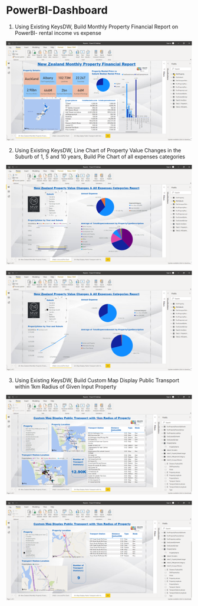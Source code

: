 # PowerBI-Dashboard

1. Using Existing KeysDW, Build Monthly Property Financial Report on PowerBI- rental income vs expense  

![image](https://github.com/Zihan-Luo/Property-Analysis-Standard-Sprint--Advanced-Task--PowerBI-Dashboard/blob/d7966b5af9e6c46b56006b07cb89509ef52b0e3f/images/14.png)

2. Using Existing KeysDW, Line Chart of Property Value Changes in the Suburb of 1, 5 and 10 years, Build Pie Chart of all expenses categories  

![image](https://github.com/Zihan-Luo/Property-Analysis-Standard-Sprint--Advanced-Task--PowerBI-Dashboard/blob/d7966b5af9e6c46b56006b07cb89509ef52b0e3f/images/15-1.png)

![image](https://github.com/Zihan-Luo/Property-Analysis-Standard-Sprint--Advanced-Task--PowerBI-Dashboard/blob/d7966b5af9e6c46b56006b07cb89509ef52b0e3f/images/15-2.png)

3. Using Existing KeysDW, Build Custom Map Display Public Transport within 1km Radius of Given Input Property  

![image](https://github.com/Zihan-Luo/Property-Analysis-Standard-Sprint--Advanced-Task--PowerBI-Dashboard/blob/d7966b5af9e6c46b56006b07cb89509ef52b0e3f/images/16-1.png)

![image](https://github.com/Zihan-Luo/Property-Analysis-Standard-Sprint--Advanced-Task--PowerBI-Dashboard/blob/d7966b5af9e6c46b56006b07cb89509ef52b0e3f/images/16-2.png)
